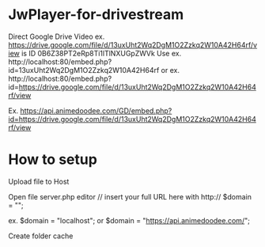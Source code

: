 # JwPlayer-for-drivestream
Direct Google Drive Video
ex. https://drive.google.com/file/d/13uxUht2Wq2DgM1O2Zzkq2W10A42H64rf/view
is ID 0B6Z38PT2eRp8Ti1lTlNXUGpZWVk
Use ex. http://localhost:80/embed.php?id=13uxUht2Wq2DgM1O2Zzkq2W10A42H64rf
or ex. http://localhost:80/embed.php?id=https://drive.google.com/file/d/13uxUht2Wq2DgM1O2Zzkq2W10A42H64rf/view

Ex. https://api.animedoodee.com/GD/embed.php?id=https://drive.google.com/file/d/13uxUht2Wq2DgM1O2Zzkq2W10A42H64rf/view


# How to setup
Upload file to Host

Open file server.php editor 
// insert your full URL here with http://
$domain = "";

ex. $domain = "localhost"; or $domain = "https://api.animedoodee.com/";

Create folder cache
